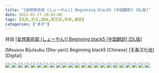 ```yaml
---
title: "[妄想美術部 (しょーやん)] Beginning black5 [中国翻訳] [DL版]"
date: 2022-05-27 20:42:06
tags: [乳胶,百合,姐妹,真空床,拘束,灌肠]
categories: ["本子"]
---
```


转自 [[妄想美術部 (しょーやん)] Beginning black5 [中国翻訳] [DL版]](https://nhentai.com/en/comic/mousou-bijutsubu-sho-yan-beginning-black5-chinese-digital)

\[Mousou Bijutsubu (Sho-yan)\] Beginning black5 \[Chinese\] \[无毒汉化组\] \[Digital\]

![](1.jpg)
![](2.jpg)
![](3.jpg)
![](4.jpg)
![](5.jpg)
![](6.jpg)
![](7.jpg)
![](8.jpg)
![](9.jpg)
![](10.jpg)
![](11.jpg)
![](12.jpg)
![](13.jpg)
![](14.jpg)
![](15.jpg)
![](16.jpg)
![](17.jpg)
![](18.jpg)
![](19.jpg)
![](20.jpg)
![](21.jpg)
![](22.jpg)
![](23.jpg)
